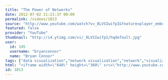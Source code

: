 ```yaml
---
title: "The Power of Networks"
date: 2012-07-02 21:21:37 00:00
permalink: /videos/1013
source: "http://www.youtube.com/watch?v=_0LVSIwifpI&feature=player_embedded"
featured: false
provider: "YouTube"
thumbnail: "http://i4.ytimg.com/vi/_0LVSIwifpI/hqdefault.jpg"
user:
  id: 145
  username: "bryanconnor"
  name: "Bryan Connor"
tags: ["data visualization","network visualization","network","visualization"]
html: "<iframe width=\"640\" height=\"360\" src=\"http://www.youtube.com/embed/_0LVSIwifpI?wmode=transparent&fs=1&feature=oembed\" frameborder=\"0\" allowfullscreen></iframe>"
id: 1013
---
```


